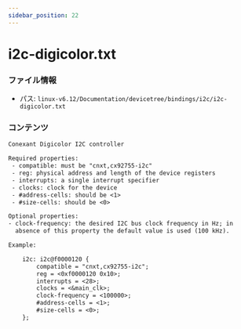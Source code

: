 ```yaml
---
sidebar_position: 22
---
```

# i2c-digicolor.txt

### ファイル情報

- パス: `linux-v6.12/Documentation/devicetree/bindings/i2c/i2c-digicolor.txt`

### コンテンツ

```txt
Conexant Digicolor I2C controller

Required properties:
 - compatible: must be "cnxt,cx92755-i2c"
 - reg: physical address and length of the device registers
 - interrupts: a single interrupt specifier
 - clocks: clock for the device
 - #address-cells: should be <1>
 - #size-cells: should be <0>

Optional properties:
- clock-frequency: the desired I2C bus clock frequency in Hz; in
  absence of this property the default value is used (100 kHz).

Example:

	i2c: i2c@f0000120 {
		compatible = "cnxt,cx92755-i2c";
		reg = <0xf0000120 0x10>;
		interrupts = <28>;
		clocks = <&main_clk>;
		clock-frequency = <100000>;
		#address-cells = <1>;
		#size-cells = <0>;
	};

```
